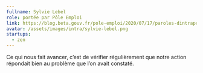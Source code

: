 ```yaml
---
fullname: Sylvie Lebel
role: portée par Pôle Emploi
link: https://blog.beta.gouv.fr/pole-emploi/2020/07/17/paroles-dintrapreneuses-4-sylvie-lebel-de-la-startup-zen-de-pole-emploi/
avatar: /assets/images/intra/sylvie-lebel.png
startups:
  - zen
---
```

Ce qui nous fait avancer, c’est de vérifier régulièrement que notre action répondait bien au problème que l’on avait constaté.
